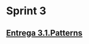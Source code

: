 # Sprint 3

## [Entrega 3.1.Patterns](https://github.com/danimorera/Sprint3/tree/master/entrega_3_1)
